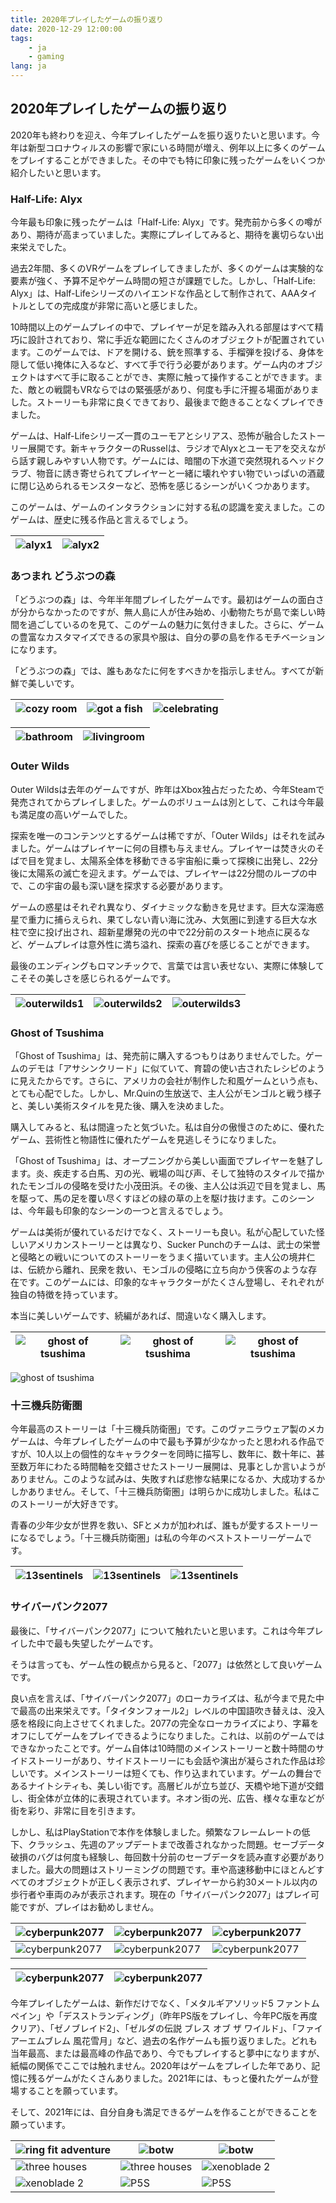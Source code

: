 ```yaml
---
title: 2020年プレイしたゲームの振り返り
date: 2020-12-29 12:00:00
tags: 
    - ja
    - gaming
lang: ja
---
```


## 2020年プレイしたゲームの振り返り

2020年も終わりを迎え、今年プレイしたゲームを振り返りたいと思います。今年は新型コロナウィルスの影響で家にいる時間が増え、例年以上に多くのゲームをプレイすることができました。その中でも特に印象に残ったゲームをいくつか紹介したいと思います。

### Half-Life: Alyx

今年最も印象に残ったゲームは「Half-Life: Alyx」です。発売前から多くの噂があり、期待が高まっていました。実際にプレイしてみると、期待を裏切らない出来栄えでした。

過去2年間、多くのVRゲームをプレイしてきましたが、多くのゲームは実験的な要素が強く、予算不足やゲーム時間の短さが課題でした。しかし、「Half-Life: Alyx」は、Half-Lifeシリーズのハイエンドな作品として制作されて、AAAタイトルとしての完成度が非常に高いと感じました。

10時間以上のゲームプレイの中で、プレイヤーが足を踏み入れる部屋はすべて精巧に設計されており、常に手近な範囲にたくさんのオブジェクトが配置されています。このゲームでは、ドアを開ける、銃を照準する、手榴弾を投げる、身体を隠して低い掩体に入るなど、すべて手で行う必要があります。ゲーム内のオブジェクトはすべて手に取ることができ、実際に触って操作することができます。また、敵との戦闘もVRならではの緊張感があり、何度も手に汗握る場面がありました。ストーリーも非常に良くできており、最後まで飽きることなくプレイできました。

ゲームは、Half-Lifeシリーズ一貫のユーモアとシリアス、恐怖が融合したストーリー展開です。新キャラクターのRusselは、ラジオでAlyxとユーモアを交えながら話す親しみやすい人物です。ゲームには、暗闇の下水道で突然現れるヘッドクラブ、物音に誘き寄せられてプレイヤーと一緒に壊れやすい物でいっぱいの酒蔵に閉じ込められるモンスターなど、恐怖を感じるシーンがいくつかあります。

このゲームは、ゲームのインタラクションに対する私の認識を変えました。このゲームは、歴史に残る作品と言えるでしょう。

|![alyx1](https://cdn.brightgames.top/wp-content/uploads/2020/12/new-half-life-alyx-gameplay-details-shown-from-footage-by-tested.jpg)|![alyx2](https://cdn.brightgames.top/wp-content/uploads/2020/12/half-life-alyx.jpg)|
|---|---|

### あつまれ どうぶつの森

「どうぶつの森」は、今年半年間プレイしたゲームです。最初はゲームの面白さが分からなかったのですが、無人島に人が住み始め、小動物たちが島で楽しい時間を過ごしているのを見て、このゲームの魅力に気付きました。さらに、ゲームの豊富なカスタマイズできるの家具や服は、自分の夢の島を作るモチベーションになります。

「どうぶつの森」では、誰もあなたに何をすべきかを指示しません。すべてが新鮮で美しいです。


|![cozy room](https://cdn.brightgames.top/wp-content/uploads/2020/12/2020042723203400-02CB906EA538A35643C1E1484C4B947D.jpg)|![got a fish](https://cdn.brightgames.top/wp-content/uploads/2020/12/2020050708255900-02CB906EA538A35643C1E1484C4B947D.jpg)|![celebrating](https://cdn.brightgames.top/wp-content/uploads/2020/12/2020042608363800-02CB906EA538A35643C1E1484C4B947D.jpg)|
|---|---|---|

|![bathroom](https://cdn.brightgames.top/wp-content/uploads/2020/12/2020062618054600-02CB906EA538A35643C1E1484C4B947D.jpg)|![livingroom](https://cdn.brightgames.top/wp-content/uploads/2020/12/2020062618104600-02CB906EA538A35643C1E1484C4B947D.jpg)|
|---|---|

### Outer Wilds

Outer Wildsは去年のゲームですが、昨年はXbox独占だったため、今年Steamで発売されてからプレイしました。ゲームのボリュームは別として、これは今年最も満足度の高いゲームでした。

探索を唯一のコンテンツとするゲームは稀ですが、「Outer Wilds」はそれを試みました。ゲームはプレイヤーに何の目標も与えません。プレイヤーは焚き火のそばで目を覚まし、太陽系全体を移動できる宇宙船に乗って探検に出発し、22分後に太陽系の滅亡を迎えます。ゲームでは、プレイヤーは22分間のループの中で、この宇宙の最も深い謎を探求する必要があります。

ゲームの惑星はそれぞれ異なり、ダイナミックな動きを見せます。巨大な深海惑星で重力に捕らえられ、果てしない青い海に沈み、大気圏に到達する巨大な水柱で空に投げ出され、超新星爆発の光の中で22分前のスタート地点に戻るなど、ゲームプレイは意外性に満ち溢れ、探索の喜びを感じることができます。

最後のエンディングもロマンチックで、言葉では言い表せない、実際に体験してこそその美しさを感じられるゲームです。

|![outerwilds1](https://cdn.brightgames.top/wp-content/uploads/2020/12/1_Lk6UVU_p_XlQCck_EmdInQ@2x.jpg)|![outerwilds2](https://cdn.brightgames.top/wp-content/uploads/2020/12/is-outer-wilds-coming-to-ps4.jpg)|![outerwilds3](https://cdn.brightgames.top/wp-content/uploads/2020/12/LvGGzFYgPQC2Ln6yPLjxUb-2048x1143.jpg)|
|---|---|---|

### Ghost of Tsushima

「Ghost of Tsushima」は、発売前に購入するつもりはありませんでした。ゲームのデモは「アサシンクリード」に似ていて、育碧の使い古されたレシピのように見えたからです。さらに、アメリカの会社が制作した和風ゲームという点も、とても心配でした。しかし、Mr.Quinの生放送で、主人公がモンゴルと戦う様子と、美しい美術スタイルを見た後、購入を決めました。

購入してみると、私は間違ったと気づいた。私は自分の傲慢さのために、優れたゲーム、芸術性と物語性に優れたゲームを見逃しそうになりました。

「Ghost of Tsushima」は、オープニングから美しい画面でプレイヤーを魅了します。炎、疾走する白馬、刃の光、戦場の叫び声、そして独特のスタイルで描かれたモンゴルの侵略を受けた小茂田浜。その後、主人公は浜辺で目を覚まし、馬を駆って、馬の足を覆い尽くすほどの緑の草の上を駆け抜けます。このシーンは、今年最も印象的なシーンの一つと言えるでしょう。

ゲームは美術が優れているだけでなく、ストーリーも良い。私が心配していた怪しいアメリカンストーリーとは異なり、Sucker Punchのチームは、武士の栄誉と侵略との戦いについてのストーリーをうまく描いています。主人公の境井仁は、伝統から離れ、民衆を救い、モンゴルの侵略に立ち向かう侠客のような存在です。このゲームには、印象的なキャラクターがたくさん登場し、それぞれが独自の特徴を持っています。

本当に美しいゲームです、続編があれば、間違いなく購入します。

|![ghost of tsushima](https://cdn.brightgames.top/wp-content/uploads/2020/12/Ghost-of-Tsushima_20200727002014-2048x1152.jpg)|![ghost of tsushima](https://cdn.brightgames.top/wp-content/uploads/2020/12/Ghost-of-Tsushima_20200727183944-2048x1152.jpg)|![ghost of tsushima](https://cdn.brightgames.top/wp-content/uploads/2020/12/Ghost-of-Tsushima_20200729142501-2048x1152.jpg)|
|---|---|---|

![ghost of tsushima](https://cdn.brightgames.top/wp-content/uploads/2020/12/Ghost-of-Tsushima_20200729224602-2048x1152.jpg)

### 十三機兵防衛圏

今年最高のストーリーは「十三機兵防衛圏」です。このヴァニラウェア製のメカゲームは、今年プレイしたゲームの中で最も予算が少なかったと思われる作品ですが、10人以上の個性的なキャラクターを同時に描写し、数年に、数十年に、甚至数万年にわたる時間軸を交錯させたストーリー展開は、見事としか言いようがありません。このような試みは、失敗すれば悲惨な結果になるか、大成功するかしかありません。そして、「十三機兵防衛圏」は明らかに成功しました。私はこのストーリーが大好きです。

青春の少年少女が世界を救い、SFとメカが加われば、誰もが愛するストーリーになるでしょう。「十三機兵防衛圏」は私の今年のベストストーリーゲームです。

|![13sentinels](https://cdn.brightgames.top/wp-content/uploads/2020/12/13sar_main.jpg)|![13sentinels](https://cdn.brightgames.top/wp-content/uploads/2020/12/ss-01_tbmp.png)|![13sentinels](https://cdn.brightgames.top/wp-content/uploads/2020/12/200331a-1.jpg)|
|---|---|---|

### サイバーパンク2077

最後に、「サイバーパンク2077」について触れたいと思います。これは今年プレイした中で最も失望したゲームです。

そうは言っても、ゲーム性の観点から見ると、「2077」は依然として良いゲームです。

良い点を言えば、「サイバーパンク2077」のローカライズは、私が今まで見た中で最高の出来栄えです。「タイタンフォール2」レベルの中国語吹き替えは、没入感を格段に向上させてくれました。2077の完全なローカライズにより、字幕をオフにしてゲームをプレイできるようになりました。これは、以前のゲームではできなかったことです。ゲーム自体は10時間のメインストーリーと数十時間のサイドストーリーがあり、サイドストーリーにも会話や演出が凝らされた作品は珍しいです。メインストーリーは短くても、作り込まれています。ゲームの舞台であるナイトシティも、美しい街です。高層ビルが立ち並び、天橋や地下道が交錯し、街全体が立体的に表現されています。ネオン街の光、広告、様々な車などが街を彩り、非常に目を引きます。

しかし、私はPlayStationで本作を体験しました。頻繁なフレームレートの低下、クラッシュ、先週のアップデートまで改善されなかった問題。セーブデータ破損のバグは何度も経験し、毎回数十分前のセーブデータを読み直す必要がありました。最大の問題はストリーミングの問題です。車や高速移動中にほとんどすべてのオブジェクトが正しく表示されず、プレイヤーから約30メートル以内の歩行者や車両のみが表示されます。現在の「サイバーパンク2077」はプレイ可能ですが、プレイはお勧めしません。

|![cyberpunk2077](https://cdn.brightgames.top/wp-content/uploads/2020/12/%E3%80%8A%E8%B5%9B%E5%8D%9A%E6%9C%8B%E5%85%8B-2077%E3%80%8B_20201212105003-2048x1152.jpg)|![cyberpunk2077](https://cdn.brightgames.top/wp-content/uploads/2020/12/%E3%80%8A%E8%B5%9B%E5%8D%9A%E6%9C%8B%E5%85%8B-2077%E3%80%8B_20201218204617-2048x1152.jpg)|![cyberpunk2077](https://cdn.brightgames.top/wp-content/uploads/2020/12/%E3%80%8A%E8%B5%9B%E5%8D%9A%E6%9C%8B%E5%85%8B-2077%E3%80%8B_20201219222609-2048x1152.jpg)|
|---|---|---|
|![cyberpunk2077](https://cdn.brightgames.top/wp-content/uploads/2020/12/%E3%80%8A%E8%B5%9B%E5%8D%9A%E6%9C%8B%E5%85%8B-2077%E3%80%8B_20201224211554-2048x1152.jpg)|![cyberpunk2077](https://cdn.brightgames.top/wp-content/uploads/2020/12/%E3%80%8A%E8%B5%9B%E5%8D%9A%E6%9C%8B%E5%85%8B-2077%E3%80%8B_20201225181848-2048x1152.jpg)|![cyberpunk2077](https://cdn.brightgames.top/wp-content/uploads/2020/12/%E3%80%8A%E8%B5%9B%E5%8D%9A%E6%9C%8B%E5%85%8B-2077%E3%80%8B_20201226164601-2048x1152.jpg)|

|![cyberpunk2077](https://cdn.brightgames.top/wp-content/uploads/2020/12/%E3%80%8A%E8%B5%9B%E5%8D%9A%E6%9C%8B%E5%85%8B-2077%E3%80%8B_20201226184347-2048x1152.jpg)|![cyberpunk2077](https://cdn.brightgames.top/wp-content/uploads/2020/12/%E3%80%8A%E8%B5%9B%E5%8D%9A%E6%9C%8B%E5%85%8B-2077%E3%80%8B_20201226185302-2048x1152.jpg)|
|---|---|

今年プレイしたゲームは、新作だけでなく、「メタルギアソリッド5 ファントムペイン」や「デスストランディング」（昨年PS版をプレイし、今年PC版を再度クリア）、「ゼノブレイド2」、「ゼルダの伝説 ブレス オブ ザ ワイルド」、「ファイアーエムブレム 風花雪月」など、過去の名作ゲームも振り返りました。どれも当年最高、または最高峰の作品であり、今でもプレイすると夢中になりますが、紙幅の関係でここでは触れません。2020年はゲームをプレイした年であり、記憶に残るゲームがたくさんありました。2021年には、もっと優れたゲームが登場することを願っています。

そして、2021年には、自分自身も満足できるゲームを作ることができることを願っています。

|![ring fit adventure](https://cdn.brightgames.top/wp-content/uploads/2020/12/2020011419214600-638E7E1EEC4CD8A239243633C0345A07.jpg)|![botw](https://cdn.brightgames.top/wp-content/uploads/2020/12/2020012216285000-F1C11A22FAEE3B82F21B330E1B786A39.jpg)|![botw](https://cdn.brightgames.top/wp-content/uploads/2020/12/2020012216313900-F1C11A22FAEE3B82F21B330E1B786A39.jpg)|
|---|---|---|
|![three houses](https://cdn.brightgames.top/wp-content/uploads/2020/12/2020022316453600-0DC6ECE91CF3F6F02BAFC002E3FFBAAD.jpg)|![three houses](https://cdn.brightgames.top/wp-content/uploads/2020/12/2020022421563200-0DC6ECE91CF3F6F02BAFC002E3FFBAAD.jpg)|![xenoblade 2](https://cdn.brightgames.top/wp-content/uploads/2020/12/2020061120545700-ECCAE210FD0AA1E799B6F807E179FB9A.jpg)|
|![xenoblade 2](https://cdn.brightgames.top/wp-content/uploads/2020/12/2020062015174000-ECCAE210FD0AA1E799B6F807E179FB9A.jpg)|![P5S](https://cdn.brightgames.top/wp-content/uploads/2020/12/2020062100302300-19E0B7B692434F091AC0D5181A6ED69D.jpg)|![P5S](https://cdn.brightgames.top/wp-content/uploads/2020/12/2020062515234300-19E0B7B692434F091AC0D5181A6ED69D.jpg)|
